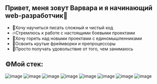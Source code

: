 ## Привет, меня зовут Варвара и я начинающий web-разработчик🤟

* 💎Хочу научиться писать сложный и чистый код 
* 🔥Стремлюсь к работе с настоящими боевыми проектами
* 🤩Хочу гореть над новыми проектами с единомышленниками
* 🎯Освоить крутые фреймворки и препроцессоры
* 💜Просто получать удовольствие от того, чем занимаюсь


## ⚙️Мой стек:

![image](https://ru.inettools.net/downloadWfile/13503830)
![image](https://ru.inettools.net/downloadWfile/13503828)
![image](https://ru.inettools.net/downloadWfile/13503831)
![image](https://ru.inettools.net/downloadWfile/13503834)
![image](https://ru.inettools.net/downloadWfile/13503832)
![image](https://ru.inettools.net/downloadWfile/13503829)
![image](https://ru.inettools.net/downloadWfile/13503816)
![image](https://ru.inettools.net/downloadWfile/13503849)

